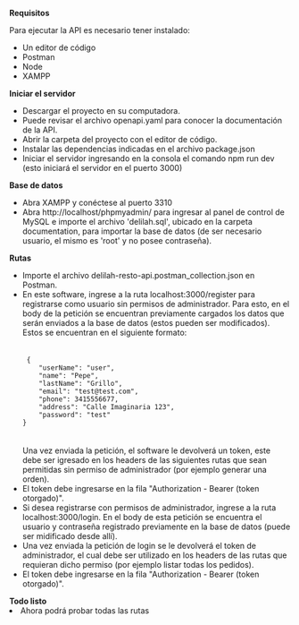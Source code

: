 
<strong>Requisitos</strong>

Para ejecutar la API es necesario tener instalado:
<ul>
<li>Un editor de código</li>
<li>Postman</li>
<li>Node</li> 
<li>XAMPP</li>
</ul>

<strong>Iniciar el servidor</strong>

<ul>
<li>Descargar el proyecto en su computadora.</li>
<li>Puede revisar el archivo openapi.yaml para conocer la documentación de la API.</li>
<li>Abrir la carpeta del proyecto con el editor de código.</li>
<li>Instalar las dependencias indicadas en el archivo package.json </li>
<li>Iniciar el servidor ingresando en la consola el comando
npm run dev (esto iniciará el servidor en el puerto 3000)</li>
</ul>

<strong>Base de datos</strong>
<ul>
<li>Abra XAMPP y conéctese al puerto 3310</li>
<li>Abra http://localhost/phpmyadmin/ para ingresar al panel de control de MySQL e importe el archivo 'delilah.sql', ubicado en la carpeta documentation, para importar la base de datos (de ser necesario usuario, el mismo es 'root' y no posee contraseña).</li>
</ul>

<strong>Rutas</strong>
<ul>
<li>Importe el archivo delilah-resto-api.postman_collection.json en Postman.</li>
<li>En este software, ingrese a la ruta localhost:3000/register para registrarse como usuario sin permisos de administrador. Para esto, en el body de la petición se encuentran previamente cargados los datos que serán enviados a la base de datos (estos pueden ser modificados). Estos se encuentran en el siguiente formato: 
<br> <br>
<code>
 {
    "userName": "user",
    "name": "Pepe",
    "lastName": "Grillo",
    "email": "test@test.com",
    "phone": 3415556677,
    "address": "Calle Imaginaria 123",
    "password": "test"
}
</code>
<br><br>
Una vez enviada la petición, el software le devolverá un token, este debe ser igresado en los headers de las siguientes rutas que sean permitidas sin permiso de administrador (por ejemplo generar una orden). 
<li> El token debe ingresarse en la fila "Authorization - Bearer (token otorgado)".
<br>
</li>
<li> Si desea registrarse con permisos de administrador, ingrese a la ruta localhost:3000/login. En el body de esta petición se encuentra el usuario y contraseña registrado previamente en la base de datos (puede ser midificado desde allí). </li>
<li> Una vez enviada la petición de login se le devolverá el token de administrador, el cual debe ser utilizado en los headers de las rutas que requieran dicho permiso (por ejemplo listar todas los pedidos). </li>
<li> El token debe ingresarse en la fila "Authorization - Bearer (token otorgado)".
</ul>
<strong>Todo listo</strong>
<li>Ahora podrá probar todas las rutas</li>
